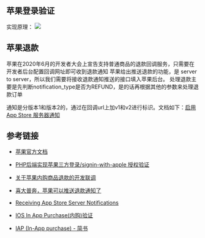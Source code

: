 

## 苹果登录验证
实现原理：
![](https://sxm-upload.oss-cn-beijing.aliyuncs.com/imgs/264f22e3-7a76-4418-8646-fc917b377dc9.jpg)










## 苹果退款
苹果在2020年6月的开发者大会上宣告支持普通商品的退款回调服务，只需要在开发者后台配置回调网址即可收到退款通知
苹果给出推送退款的功能，是 server to server，所以我们需要将接收退款通知推送的接口填入苹果后台。
处理退款主要是先判断notification_type是否为REFUND，是的话再根据其他的参数来处理退款订单


通知是分版本1和版本2的，通过在回调url上加v1和v2进行标识。文档如下：[启用 App Store 服务器通知 ](https://developer.apple.com/documentation/appstoreservernotifications/enabling_app_store_server_notifications)


## 参考链接
- [苹果官方文档](https://developer.apple.com/documentation/sign_in_with_apple/generate_and_validate_tokens)
- [PHP后端实现苹果三方登录/signin-with-apple 授权验证](https://blog.csdn.net/curioust/article/details/105353930)
- [关于苹果内购商品退款的开发联调](https://zhuanlan.zhihu.com/p/339675669)
- [喜大普奔，苹果可以推送退款通知了](https://blog.csdn.net/qq_41342577/article/details/107030335)


- [Receiving App Store Server Notifications ](https://developer.apple.com/documentation/appstoreservernotifications/receiving_app_store_server_notifications)
- [IOS In App Purchase(内购)验证 ](https://www.cnblogs.com/zhaoqingqing/p/4597794.html)
- [IAP (In-App purchase) - 简书](https://www.jianshu.com/p/f2d30aa59cbb)




